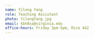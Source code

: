 ```yaml
---
name: Yilong Yang
role: Teaching Assistant
photo: YilongYang.jpg
email: kbh8sa@virginia.edu
office-hours: Friday 3pm-5pm, Rice 442
---
```

